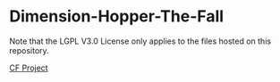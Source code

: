 # Dimension-Hopper-The-Fall
Note that the LGPL V3.0 License only applies to the files hosted on this repository.

[CF Project](https://www.curseforge.com/minecraft/modpacks/dimension-hopper-the-fall)
